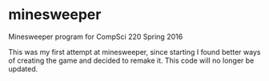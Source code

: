 # minesweeper
Minesweeper program for CompSci 220 Spring 2016

This was my first attempt at minesweeper, since starting I found better ways of creating the game and decided to remake it. 
This code will no longer be updated.
